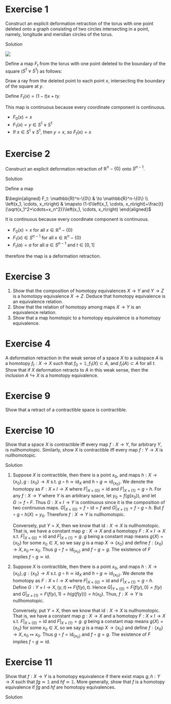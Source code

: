 # Exercise 1
Construct an explicit deformation retraction of the torus with one point deleted
onto a graph consisting of two circles intersecting in a point, namely, longitude and
meridian circles of the torus.

Solution

![](https://i.upmath.me/svgb/rdLBbsIwDADQO1_hy6RWKlU6rbtM5bS_oBxM6kFESCrHrLAo_z5lG0NcOPVm2ZGfbaU_BRJz-LJmy8iXOJD2jGK8C_UR-WDcLqRFv6WdcTE_HI2WE1NaC6MLH56PoNF9Yuhi0Gipe0mbRT8wTuvRB0Gde3XXvlTdgC5egSoHHQqMPphcAlW3LUxG9hB7ZPZTXK1SSmkDhapUCcslFE2lyrc5qNd7yaLQ-Q9rblgzD_Zgr2Zm6sFe_0dUP9gTvDNOIHuCgSwJDTB64-R3CihU3VaqbkvQhrWlnFDPbZ6S3HD3Lb4B)

Define a map $F_t$ from the torus with one point deleted to the boundary of the square ($S^1\vee S^1$) as follows:

Draw a ray from the deleted point to each point $x$, intersecting the boundary of the square at $y$.

Define $F_t(x)=(1-t)x+ty$.

This map is continuous because every coordinate component is continuous.
* $F_0(x)=x$
* $F_1(x)=y∈S^1\vee S^1$
* If $x∈S^1\vee S^1$, then $y=x$, so $F_t(x)=x$

# Exercise 2

Construct an explicit deformation retraction of $`\mathbb{R}^n-\{0\}`$ onto $S^{n-1}$.

Solution

Define a map

$`\begin{aligned}
F_t: \mathbb{R}^n-\{0\} & \to \mathbb{R}^n-\{0\} \\
\left(x_1, \cdots, x_n\right) & \mapsto (1-t)\left(x_1, \cdots, x_n\right)+\frac{t}{\sqrt{x_1^2+\cdots+x_n^2}}\left(x_1, \cdots, x_n\right)
\end{aligned}`$

It is continuous because every coordinate component is continuous.
*	$F_0(x) = x$ for all $`x ∈ \mathbb{R}^n-\{0\}`$
*	$F_1(x) ∈ S^{n-1}$ for all $`x ∈ \mathbb{R}^n-\{0\}`$
*	$F_t(a) = a$ for all $a ∈ S^{n-1}$ and $t ∈ [0, 1]$

therefore the map is a deformation retraction.

# Exercise 3
1. Show that the composition of homotopy equivalences $X \to Y$ and $Y \to Z$ is a homotopy equivalence $X \to Z$. Deduce that homotopy equivalence is an equivalence relation.
2. Show that the relation of homotopy among maps $X \to Y$ is an equivalence relation.
3. Show that a map homotopic to a homotopy equivalence is a homotopy equivalence.

# Exercise 4
A deformation retraction in the weak sense of a space $X$ to a subspace $A$ is a homotopy $f_t: X \to X$ such that $f_0=\mathbb{1}, f_1(X) \subset A$, and $f_t(A) \subset A$ for all $t$. Show that if $X$ deformation retracts to $A$ in this weak sense, then the inclusion $A \hookrightarrow X$ is a homotopy equivalence.
 
# Exercise 9
Show that a retract of a contractible space is contractible.

# Exercise 10
Show that a space $X$ is contractible iff every map $f: X \to Y$, for arbitrary $Y$, is nullhomotopic. Similarly, show $X$ is contractible iff every map $f: Y \to X$ is nullhomotopic.

Solution

1. Suppose $X$ is contractible, then there is a point $x_0$, and maps $`h: X \to\{x_0\}, g:\{x_0\} \to X`$ s.t. $`g \circ h \simeq \mathrm{id}_X`$ and $`h \circ g \simeq \mathrm{id}_{\{x_0\}}`$. We denote the homotopy as $F: X \times I \to X$ where $`F|_{X \times\{0\}}=\mathrm{id}`$ and $`F|_{X \times\{1\}}=g \circ h`$. For any $f: X \to Y$ where $Y$ is an arbitrary space, let $`y_0=f(g(x_0))`$, and let $G:=f \circ F$. Thus $G: X \times I \to Y$ is continuous since it is the composition of two continuous maps. $`G|_{X \times\{0\}}=f \circ \mathrm{id}=f`$ and $G|_{X \times\{1\}}=f \circ g \circ h$. But $f \circ g \circ h(X)=y_0$. Therefore $f: X \to Y$ is nullhomotopic.

    Conversely, put $Y=X$, then we know that $\text{id}:X \to X$ is nullhomotopic. That is, we have a constant map $g: X \to X$ and a homotopy $F: X \times I \to X$ s.t. $`\left.F\right|_{X \times\{0\}}=\text{id}`$ and $`\left.F\right|_{X \times\{1\}}=g`$. $g$ being a constant map means $`g(X)=\{x_0\}`$ for some $x_0 \in X$, so we say $g$ is a map $`X \to\{x_0\}`$ and define $`f:\{x_0\} \to X, x_0 \mapsto x_0`$. Thus $`g \circ f=\text{id}_{\{x_0\}}`$ and $f \circ g=g$. The existence of $F$ implies $f \circ g \simeq \mathrm{id}$.

2. Suppose $X$ is contractible, then there is a point $x_0$, and maps $h: X \to\{x_0\}, g:\{x_0\} \to X$ s.t. $`g \circ h \simeq \mathrm{id}_X`$ and $`h \circ g \simeq \mathrm{id}_{\{x_0\}}`$. We denote the homotopy as $F: X \times I \to X$ where $F|_{X \times\{0\}}=\mathrm{id}$ and $`F|_{X \times\{1\}}=g \circ h`$. Define $G: Y \times I \to X,(y, t) \mapsto F(f(y), t)$. Hence $`G|_{Y \times\{0\}}=F(f(y), 0)=f(y)`$ and $`G|_{X \times\{1\}}=F(f(y), 1)=h(g(f(y)))=h(x_0)`$. Thus, $f: X \to Y$ is nullhomotopic.

    Conversely, put $Y=X$, then we know that $\text{id}:X \to X$ is nullhomotopic. That is, we have a constant map $g: X \to X$ and a homotopy $F: X \times I \to X$ s.t. $`\left.F\right|_{X \times\{0\}}=\text{id}`$ and $`\left.F\right|_{X \times\{1\}}=g`$. $g$ being a constant map means $`g(X)=\{x_0\}`$ for some $x_0 \in X$, so we say $g$ is a map $`X \to\{x_0\}`$ and define $`f:\{x_0\} \to X, x_0 \mapsto x_0`$. Thus $`g \circ f=\text{id}_{\{x_0\}}`$ and $f \circ g=g$. The existence of $F$ implies $f \circ g \simeq \mathrm{id}$.

# Exercise 11
Show that $f: X \to Y$ is a homotopy equivalence if there exist maps $g, h: Y \to X$ such that $f g \simeq \mathbb{1}$ and $h f \simeq \mathbb{1}$. More generally, show that $f$ is a homotopy equivalence if $f g$ and $h f$ are homotopy equivalences.

Solution
